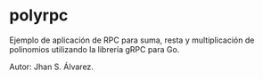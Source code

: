 # polyrpc

Ejemplo de aplicación de RPC para suma, resta y multiplicación de polinomios
utilizando la librería gRPC para Go.

Autor: Jhan S. Álvarez.
